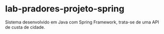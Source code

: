 # lab-pradores-projeto-spring
Sistema desenvolvido em Java com Spring Framework, trata-se de uma API de custa de cidade.
